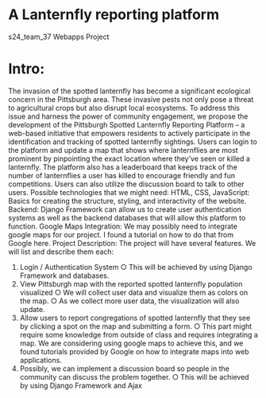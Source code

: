 # A Lanternfly reporting platform 

s24_team_37 Webapps Project 

# Intro:
The invasion of the spotted lanternfly has become a significant ecological concern in the Pittsburgh area. These invasive pests not only pose a threat to agricultural crops but also disrupt local ecosystems. To address this issue and harness the power of community engagement, we propose the development of the Pittsburgh Spotted Lanternfly Reporting Platform – a web-based initiative that empowers residents to actively participate in the identification and tracking of spotted lanternfly sightings. Users can login to the platform and update a map that shows where lanternflies are most prominent by pinpointing the exact location where they’ve seen or killed a lanternfly. The platform also has a leaderboard that keeps track of the number of lanternflies a user has killed to encourage friendly and fun competitions. Users can also utilize the discussion board to talk to other users.
Possible technologies that we might need:
HTML, CSS, JavaScript: Basics for creating the structure, styling, and interactivity of the
website.
Backend: Django Framework can allow us to create user authentication systems as well as the backend databases that will allow this platform to function.
Google Maps Integration: We may possibly need to integrate google maps for our project. I found a tutorial on how to do that from Google here.
Project Description:
The project will have several features. We will list and describe them each:
1) Login / Authentication System
○ This will be achieved by using Django Framework and databases.
2) View Pittsburgh map with the reported spotted lanternfly population visualized
○ We will collect user data and visualize them as colors on the map.
○ As we collect more user data, the visualization will also update.
3) Allow users to report congregations of spotted lanternfly that they see by clicking a spot on the map and submitting a form.
○ This part might require some knowledge from outside of class and requires integrating a map. We are considering using google maps to achieve this, and we found tutorials provided by Google on how to integrate maps into web applications.
4) Possibly, we can implement a discussion board so people in the community can discuss the problem together.
○ This will be achieved by using Django Framework and Ajax

